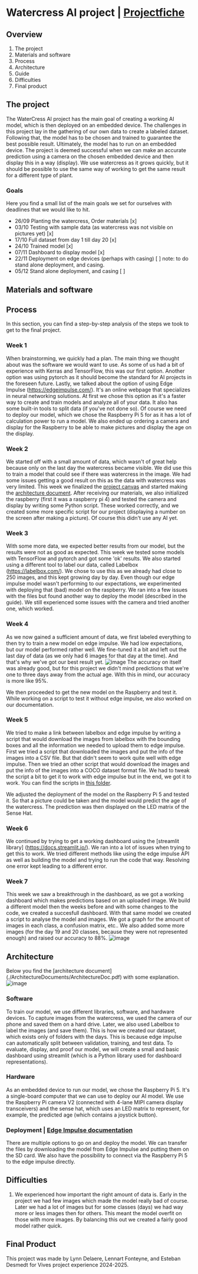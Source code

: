 # Watercress AI project | [Projectfiche](./projectfiche.pdf)

## Overview
1. The project
2. Materials and software
3. Process
4. Architecture
5. Guide
6. Difficulties
7. Final product

## The project
The WaterCress AI project has the main goal of creating a working AI model, which is then deployed on an embedded device. The challenges in this project lay in the gathering of our own data to create a labeled dataset. Following that, the model has to be chosen and trained to guarantee the best possible result. Ultimately, the model has to run on an embedded device. The project is deemed successful when we can make an accurate prediction using a camera on the chosen embedded device and then display this in a way (display).
We use watercress as it grows quickly, but it should be possible to use the same way of working to get the same result for a different type of plant. 

### Goals
Here you find a small list of the main goals we set for ourselves with deadlines that we would like to hit.
- 26/09 Planting the watercress, Order materials [x]
- 03/10 Testing with sample data (as watercress was not visible on pictures yet) [x]
- 17/10 Full dataset from day 1 till day 20 [x]
- 24/10 Trained model [x]
- 07/11 Dashboard to display model [x]
- 22/11 Deployment on edge devices (perhaps with casing) [ ] note: to do stand alone deployment, and casing.
- 05/12 Stand alone deployment, and casing [ ]

## Materials and software

## Process
In this section, you can find a step-by-step analysis of the steps we took to get to the final project.
### Week 1
When brainstorming, we quickly had a plan. The main thing we thought about was the software we would want to use. As some of us had a bit of experience with Kerras and TensorFlow, this was our first option. Another option was using pytorch as it should become the standard for AI projects in the foreseen future. Lastly, we talked about the option of using Edge Impulse (https://edgeimpulse.com/). It's an online webpage that specializes in neural networking solutions. At first we chose this option as it's a faster way to create and train models and analyze all of your data. It also has some built-in tools to split data (if you've not done so). Of course we need to deploy our model, which we chose the Raspberry Pi 5 for as it has a lot of calculation power to run a model. We also ended up ordering a camera and display for the Raspberry to be able to make pictures and display the age on the display.

### Week 2
We started off with a small amount of data, which wasn't of great help because only on the last day the watercress became visible. We did use this to train a model that could see if there was watercress in the image. We had some issues getting a good result on this as the data with watercress was very limited. This week we finalized the [project canvas](./project-canvas.pdf) and started making the [architecture document](./ArchitectureDocuments/ArchitectureDoc.pdf). After receiving our materials, we also initialized the raspberry (first it was a raspberry pi 4) and tested the camera and display by writing some Python script. These worked correctly, and we created some more specific script for our project (displaying a number on the screen after making a picture). Of course this didn't use any AI yet. 

### Week 3 
With some more data, we expected better results from our model, but the results were not as good as expected. This week we tested some models with TensorFlow and pytorch and got some 'ok' results. We also started using a different tool to label our data, called Labelbox (https://labelbox.com/). We chose to use this as we already had close to 250 images, and this kept growing day by day. Even though our edge impulse model wasn't performing to our expectations, we experimented with deploying that (bad) model on the raspberry. We ran into a few issues with the files but found another way to deploy the model (described in the guide). We still experienced some issues with the camera and tried another one, which worked.

### Week 4
As we now gained a sufficient amount of data, we first labeled everything to then try to train a new model on edge impulse. We had low expectations, but our model performed rather well. We fine-tuned it a bit and left out the last day of data (as we only had 6 images for that day at the time). And that's why we've got our best result yet.
![image](https://github.com/user-attachments/assets/c04771c4-8510-4177-904a-4b14dc07b3b8)
The accuracy on itself was already good, but for this project we didn't mind predictions that we're one to three days away from the actual age. With this in mind, our accuracy is more like 95%.

We then proceeded to get the new model on the Raspberry and test it. While working on a script to test it without edge impulse, we also worked on our documentation. 

### Week 5
We tried to make a link between labelbox and edge impulse by writing a script that would download the images from labelbox with the bounding boxes and all the information we needed to upload them to edge impulse. First we tried a script that downloaded the images and put the info of the images into a CSV file. But that didn't seem to work quite well with edge impulse. Then we tried an other script that would download the images and put the info of the images into a COCO dataset format file. We had to tweak the script a bit to get it to work with edge impulse but in the end, we got it to work. You can find the scripts in [this folder](./LabelboxScripts/).

We adjusted the deployment of the model on the Raspberry Pi 5 and tested it. So that a picture could be taken and the model would predict the age of the watercress. The prediction was then displayed on the LED matrix of the Sense Hat. 

### Week 6
We continued by trying to get a working dashboard using the [streamlit library] (https://docs.streamlit.io/). We ran into a lot of issues when trying to get this to work. We tried different methods like using the edge impulse API as well as building the model and trying to run the code that way. Resolving one error kept leading to a different error.

### Week 7
This week we saw a breakthrough in the dashboard, as we got a working dashboard which makes predictions based on an uploaded image. We build a different model then the weeks before and with some changes to the code, we created a succesfull dashboard. With that same model we created a script to analyse the model and images. We got a graph for the amount of images in each class, a confusion matrix, etc.. We also added some more images (for the day 19 and 20 classes, because they were not represented enough) and raised our accuracy to 88%. 
![image](https://github.com/user-attachments/assets/35a7e844-a36d-441a-9a4a-59232430ec8b)


## Architecture
Below you find the [architecture document] (./ArchitectureDocuments/ArchitectureDoc.pdf) with some explanation.
![image](https://github.com/user-attachments/assets/0e066311-f14f-4c5c-9857-6393a01e0a65)
### Software
To train our model, we use different libraries, software, and hardware devices. To capture images from the watercress, we used the camera of our phone and saved them on a hard drive. Later, we also used Labelbox to label the images (and save them). This is how we created our dataset, which exists only of folders with the days. This is because edge impulse can automatically split between validation, training, and test data. To evaluate, display, and proof our model, we will create a small and basic dashboard using streamlit (which is a Python library used for dashboard representations).

### Hardware
As an embedded device to run our model, we chose the Raspberry Pi 5. It's a single-board computer that we can use to deploy our AI model. We use the Raspberry Pi camera V2 (connected with 4-lane MIPI camera display transceivers) and the sense hat, which uses an LED matrix to represent, for example, the predicted age (which contains a joystick button).

### Deployment | [Edge Impulse documentation](https://docs.edgeimpulse.com/docs)
There are multiple options to go on and deploy the model. We can transfer the files by downloading the model from Edge Impulse and putting them on the SD card. We also have the possibility to connect via the Raspberry Pi 5 to the edge impulse directly. 



## Difficulties
1) We experienced how important the right amount of data is. Early in the project we had few images which made the model really bad of course. Later we had a lot of images but for some classes (days) we had way more or less images then for others. This meant the model overfit on those with more images. By balancing this out we created a fairly good model rather quick.

## Final Product








This project was made by Lynn Delaere, Lennart Fonteyne, and Esteban Desmedt for Vives project experience 2024-2025.
